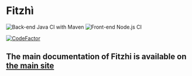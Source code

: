 # Fitzhì

![Back-end Java CI with Maven](https://github.com/fitzhi/application/workflows/Java%20CI%20with%20Maven/badge.svg)
![Front-end Node.js CI](https://github.com/fitzhi/application/workflows/Node.js%20CI/badge.svg)

[![CodeFactor](https://www.codefactor.io/repository/github/fitzhi/application/badge/master?style=for-the-badge)](https://www.codefactor.io/repository/github/fitzhi/application/overview/master)


## The main documentation of Fitzhi is available on [the main site](http://www.fitzhi.com)
